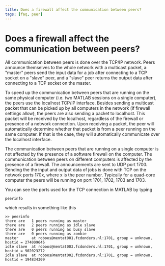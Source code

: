 ```yaml
---
title: Does a firewall affect the communication between peers?
tags: [faq, peer]
---
```


#  Does a firewall affect the communication between peers?

All communication between peers is done over the TCP/IP network. Peers announce themselves to the whole network with a multicast packet, a "master" peers send the input data for a job after connecting to a TCP socket on a "slave" peer, and a "slave" peer returns the output data after connecting to a TCP socket on the master.

To speed up the communication between peers that are running on the same physical computer (i.e. two MATLAB sessions on a single computer), the peers use the localhost TCP/IP interface. Besides sending a multicast packet that can be picked up by all computers in the network (if firewall settings allow), the peers are also sending a packet to localhost. This packet will be received by the localhost, regardless of the firewall or presence of a network connection. Upon receiving a packet, the peer will automatically determine whether that packet is from a peer running on the same computer. If that is the case, they will automatically communicate over the localhost interface.

The communication between peers that are running on a single computer is not affected by the presence of a software firewall on the computer. The communication between peers on different computers is affected by the presence of a firewall. The announcements are sent to UDP port 1700. Sending the the input and output data of jobs is done with TCP on the network ports 170x, where x is the peer number. Typically for a quad-core computer the peers will be running on port 1701, 1702, 1703 and 1703.

You can see the ports used for the TCP connection in MATLAB by typing

    peerinfo

which results in something like this

    >> peerinfo
    there are   1 peers running as master
    there are   2 peers running as idle slave
    there are   0 peers running as busy slave
    there are   0 peers running as zombie
    master      at roboos@mentat001.fcdonders.nl:1701, group = unknown, hostid = 274009645
    idle slave  at roboos@mentat003.fcdonders.nl:1701, group = unknown, hostid = 902023272
    idle slave  at roboos@mentat002.fcdonders.nl:1701, group = unknown, hostid = 194834309
